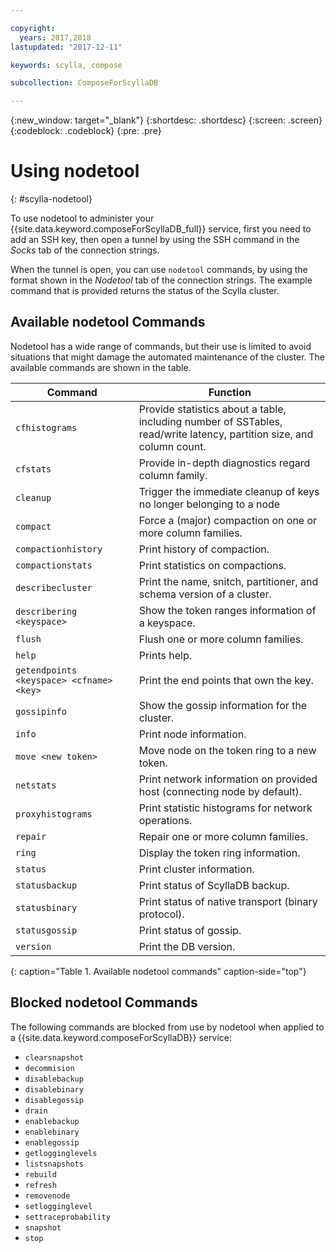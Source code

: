 ```yaml
---

copyright:
  years: 2017,2018
lastupdated: "2017-12-11"

keywords: scylla, compose

subcollection: ComposeForScyllaDB

---
```


{:new_window: target="_blank"}
{:shortdesc: .shortdesc}
{:screen: .screen}
{:codeblock: .codeblock}
{:pre: .pre}

# Using nodetool
{: #scylla-nodetool}

To use nodetool to administer your {{site.data.keyword.composeForScyllaDB_full}} service, first you need to add an SSH key, then open a tunnel by using the SSH command in the _Socks_ tab of the connection strings.

When the tunnel is open, you can use `nodetool` commands, by using the format shown in the _Nodetool_ tab of the connection strings. The example command that is provided returns the status of the Scylla cluster.

## Available nodetool Commands

Nodetool has a wide range of commands, but their use is limited to avoid situations that might damage the automated maintenance of the cluster. The available commands are shown in the table.

Command|Function
----------|-----------
`cfhistograms`|Provide statistics about a table, including number of SSTables, read/write latency, partition size, and column count.
`cfstats`|Provide in-depth diagnostics regard column family.
`cleanup`|Trigger the immediate cleanup of keys no longer belonging to a node
`compact`|Force a (major) compaction on one or more column families.
`compactionhistory`|Print history of compaction.
`compactionstats`|Print statistics on compactions.
`describecluster`|Print the name, snitch, partitioner, and schema version of a cluster.
`describering <keyspace>`|Show the token ranges information of a keyspace.
`flush`|Flush one or more column families.
`help`|Prints help.
`getendpoints <keyspace> <cfname> <key>`|Print the end points that own the key.
`gossipinfo`|Show the gossip information for the cluster.
`info`|Print node information.
`move <new token>`|Move node on the token ring to a new token.
`netstats`|Print network information on provided host (connecting node by default).
`proxyhistograms`|Print statistic histograms for network operations.
`repair`|Repair one or more column families.
`ring`|Display the token ring information.
`status`|Print cluster information.
`statusbackup`|Print status of ScyllaDB backup.
`statusbinary`|Print status of native transport (binary protocol).
`statusgossip`|Print status of gossip.
`version`|Print the DB version.
{: caption="Table 1. Available nodetool commands" caption-side="top"}


## Blocked nodetool Commands

The following commands are blocked from use by nodetool when applied to a {{site.data.keyword.composeForScyllaDB}} service:

- `clearsnapshot`
- `decommision`
- `disablebackup`
- `disablebinary`
- `disablegossip`
- `drain`
- `enablebackup`
- `enablebinary`
- `enablegossip`
- `getlogginglevels`
- `listsnapshots`
- `rebuild`
- `refresh`
- `removenode`
- `setlogginglevel`
- `settraceprobability`
- `snapshot`
- `stop`
